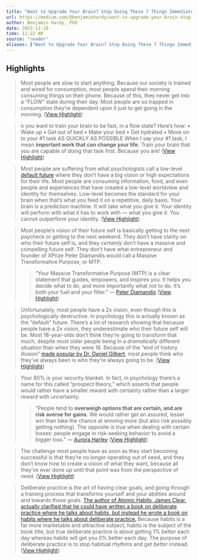 ```yaml
---
title: "Want to Upgrade Your Brain? Stop Doing These 7 Things Immediately."
url: https://medium.com/@benjaminhardy/want-to-upgrade-your-brain-stop-doing-these-7-things-immediately-136e2d8c8cde
author: Benjamin Hardy, PhD
date: 2023-12-10
time: 11:22 AM
source: "reader"
aliases: ["Want to Upgrade Your Brain? Stop Doing These 7 Things Immediately."]
---
```

## Highlights
> Most people are slow to start anything. Because our society is trained and wired for consumption, most people spend their morning consuming things on their phone. Because of this, they never get into a “FLOW” state during their day. Most people are so trapped in consumption they’re dependent upon it just to get going in the morning. ([View Highlight](https://read.readwise.io/read/01hfq5w66b3jfyk720d66ew8dd))

> o you want to train your brain to be fast, in a flow state? Here’s how:
> • Wake up
> • Get out of bed
> • Make your bed
> • Get hydrated
> • Move on to your #1 task AS QUICKLY AS POSSIBLE
> When I say your #1 task, I mean **important work that can change your life.** Train your brain that you are capable of doing that task first. Because you are! ([View Highlight](https://read.readwise.io/read/01hfq5yje50sw54rapvsgstq9k))

> Most people are suffering from what psychologists call a low-level [default future](https://onlinelibrary.wiley.com/doi/full/10.1002/wps.20553) where they don’t have a big vision or high expectations for their life.
> Most people are consuming information, food, and even people and experiences that have created a low-level worldview and identity for themselves.
> Low-level becomes the standard for your brain when that’s what you feed it on a repetitive, daily basis.
> Your brain is a prediction machine. It will take what you give it.
> Your identity will perform with what it has to work with — what you give it. You cannot outperform your identity. ([View Highlight](https://read.readwise.io/read/01hfq6179gnxmva7jpaq0sdtsx))

> Most people’s vision of their future self is basically getting to the next paycheck or getting to the next weekend. They don’t have clarity on who their future self is, and they *certainly* don’t have a massive and compelling future self.
> They don’t have what entrepreneur and founder of XPrize Peter Diamandis would call a Massive Transformative Purpose, or MTP.
> > “Your Massive Transformative Purpose (MTP) is a clear statement that guides, empowers, and inspires you. It helps you decide what to do, and more importantly what not to do. It’s both your fuel and your filter.” — [Peter Diamandis](https://www.diamandis.com/mtp) ([View Highlight](https://read.readwise.io/read/01hfq68v9vahdq6q0bk65w3qn1))

> Unfortunately, most people have a 2x vision, even though this is psychologically destructive. In psychology this is actually known as the “default” future. There’s a lot of research showing that because people have a 2x vision, they underestimate who their future self will be. Most 18-year-olds don’t think they’re going to transform that much, despite most older people being in a *dramatically* different situation than when they were 18. Because of the “end of history illusion” [made popular by Dr. Daniel Gilbert](https://www.ted.com/talks/dan_gilbert_the_psychology_of_your_future_self), most people think who they’ve always been is who they’re always going to be. ([View Highlight](https://read.readwise.io/read/01hfq6b6pny38gv7h6regjabpp))

> Your 80% is your security blanket.
> In fact, in psychology there’s a name for this called “prospect theory,” which asserts that people would rather have a smaller reward with certainty rather than a larger reward with uncertainty.
> > “People tend to **overweigh options that are certain, and are risk averse for gains**. We would rather get an assured, lesser win than take the chance at winning more (but also risk possibly getting nothing). The opposite is true when dealing with certain losses: people engage in risk-seeking behavior to avoid a bigger loss.” — [Aurora Harley](https://www.nngroup.com/articles/prospect-theory/) ([View Highlight](https://read.readwise.io/read/01hfq6e6wmhx4gz8bj1tay0dqy))

> The challenge most people have as soon as they start becoming successful is that they’re no longer operating out of need, and they don’t know how to create a vision of what they want, because all they’ve ever done up until that point was from the perspective of need. ([View Highlight](https://read.readwise.io/read/01hfq6epsysg56merdj5ahgwet))

> Deliberate practice is the art of having clear goals, and going through a training process that transforms yourself and your abilities around and towards those goals. [The author of Atomic Habits, James Clear, actually clarified that he could have written a book on deliberate practice where he talks about habits, but instead he wrote a book on habits where he talks about deliberate practice.](https://youtu.be/IbLK62zSTeY?si=ZfwwKLHmn3-Vb-Az&t=3301) Because habits is a far more marketable and attractive subject, habits is the subject of the book title, but true deliberate practice is about getting 1% better each day whereas habits will get you 0% better each day.
> The purpose of deliberate practice is to stop habitual rhythms and get *better* instead. ([View Highlight](https://read.readwise.io/read/01hfq6g34qfbdkzj5jqgyhkjbw))

